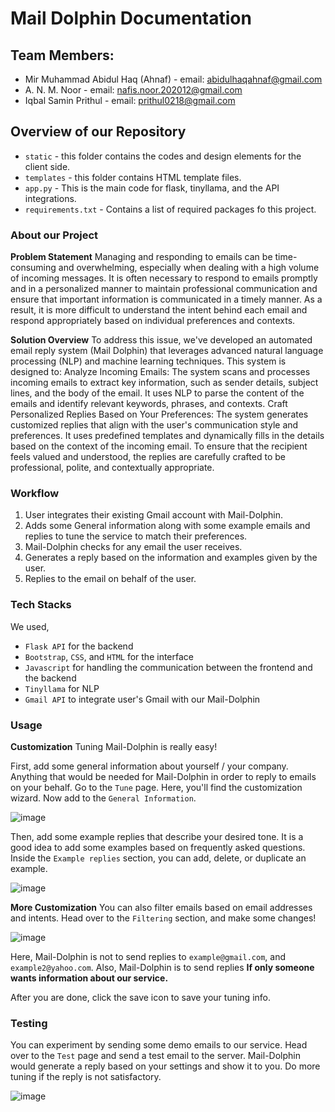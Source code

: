 # Mail Dolphin Documentation
## Team Members:

* Mir Muhammad Abidul Haq (Ahnaf) - email: abidulhaqahnaf@gmail.com
* A. N. M. Noor - email: nafis.noor.202012@gmail.com
* Iqbal Samin Prithul - email: prithul0218@gmail.com

## Overview of our Repository
 * `static` - this folder contains the codes and design elements for the client side.  
 * `templates` - this folder contains HTML template files.
 * `app.py` - This is the main code for flask, tinyllama, and the API integrations.
 * `requirements.txt` - Contains a list of required packages fo this project.

### About our Project

**Problem Statement**
Managing and responding to emails can be time-consuming and overwhelming, especially when dealing with a high volume of incoming messages. It is often necessary to respond to emails promptly and in a personalized manner to maintain professional communication and ensure that important information is communicated in a timely manner. As a result, it is more difficult to understand the intent behind each email and respond appropriately based on individual preferences and contexts.

**Solution Overview**
To address this issue, we've developed an automated email reply system (Mail Dolphin) that leverages advanced natural language processing (NLP) and machine learning techniques. This system is designed to: Analyze Incoming Emails: The system scans and processes incoming emails to extract key information, such as sender details, subject lines, and the body of the email. It uses NLP to parse the content of the emails and identify relevant keywords, phrases, and contexts. Craft Personalized Replies Based on Your Preferences: The system generates customized replies that align with the user's communication style and preferences. It uses predefined templates and dynamically fills in the details based on the context of the incoming email. To ensure that the recipient feels valued and understood, the replies are carefully crafted to be professional, polite, and contextually appropriate. 

### Workflow
1. User integrates their existing Gmail account with Mail-Dolphin.
2. Adds some General information along with some example emails and replies to tune the service to match their preferences.
3. Mail-Dolphin checks for any email the user receives.
4. Generates a reply based on the information and examples given by the user.
5. Replies to the email on behalf of the user.

### Tech Stacks
We used,
* `Flask API` for the backend
* `Bootstrap`, `CSS`, and `HTML` for the interface
* `Javascript` for handling the communication between the frontend and the backend
* `Tinyllama` for NLP
* `Gmail API` to integrate user's Gmail with our Mail-Dolphin


### Usage
**Customization**
Tuning Mail-Dolphin is really easy!

First, add some general information about yourself / your company. Anything that would be needed for Mail-Dolphin in order to reply to emails on your behalf.
Go to the `Tune` page. Here, you'll find the customization wizard. Now add to the `General Information`.

![image](https://github.com/Ahnaf-nub/Mail_Dolphin-by-hardware_synapse/assets/113457396/76615fe6-62aa-4a82-9f9f-2efb03bc8b69)

Then, add some example replies that describe your desired tone. It is a good idea to add some examples based on frequently asked questions.
Inside the `Example replies` section, you can add, delete, or duplicate an example.

![image](https://github.com/Ahnaf-nub/Mail_Dolphin-by-hardware_synapse/assets/113457396/5d3fec31-3637-42db-b5cf-aba4c5c83431)

**More Customization** 
You can also filter emails based on email addresses and intents.
Head over to the `Filtering` section, and make some changes!

![image](https://github.com/Ahnaf-nub/Mail_Dolphin-by-hardware_synapse/assets/113457396/386c6a09-a3bf-4d6a-a99a-5372b3bc20b5)

Here, Mail-Dolphin is not to send replies to `example@gmail.com`, and `example2@yahoo.com`.
Also, Mail-Dolphin is to send replies **If only someone wants information about our service.**

After you are done, click the save icon to save your tuning info.

### Testing
You can experiment by sending some demo emails to our service. Head over to the `Test` page and send a test email to the server. Mail-Dolphin would generate a reply based on your settings and show it to you. Do more tuning if the reply is not satisfactory.

![image](https://github.com/Ahnaf-nub/Mail_Dolphin-by-hardware_synapse/assets/113457396/505e6348-2a0e-4632-947d-b9b803ccc1f5)

